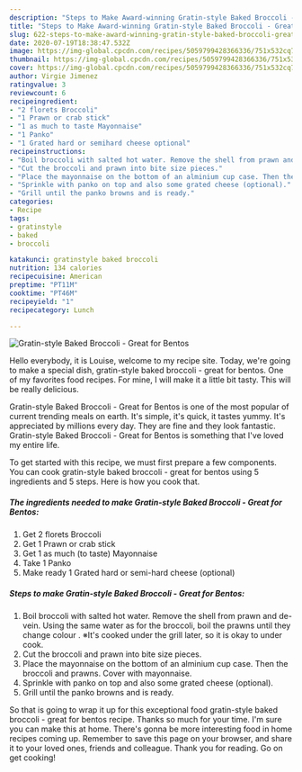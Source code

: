 ```yaml
---
description: "Steps to Make Award-winning Gratin-style Baked Broccoli - Great for Bentos"
title: "Steps to Make Award-winning Gratin-style Baked Broccoli - Great for Bentos"
slug: 622-steps-to-make-award-winning-gratin-style-baked-broccoli-great-for-bentos
date: 2020-07-19T18:38:47.532Z
image: https://img-global.cpcdn.com/recipes/5059799428366336/751x532cq70/gratin-style-baked-broccoli-great-for-bentos-recipe-main-photo.jpg
thumbnail: https://img-global.cpcdn.com/recipes/5059799428366336/751x532cq70/gratin-style-baked-broccoli-great-for-bentos-recipe-main-photo.jpg
cover: https://img-global.cpcdn.com/recipes/5059799428366336/751x532cq70/gratin-style-baked-broccoli-great-for-bentos-recipe-main-photo.jpg
author: Virgie Jimenez
ratingvalue: 3
reviewcount: 6
recipeingredient:
- "2 florets Broccoli"
- "1 Prawn or crab stick"
- "1 as much to taste Mayonnaise"
- "1 Panko"
- "1 Grated hard or semihard cheese optional"
recipeinstructions:
- "Boil broccoli with salted hot water. Remove the shell from prawn and de-vein. Using the same water as for the broccoli, boil the prawns until they change colour .  ※It&#39;s cooked under the grill later, so it is okay to under cook."
- "Cut the broccoli and prawn into bite size pieces."
- "Place the mayonnaise on the bottom of an alminium cup case. Then the  broccoli and prawns. Cover with mayonnaise."
- "Sprinkle with panko on top and also some grated cheese (optional)."
- "Grill until the panko browns and is ready."
categories:
- Recipe
tags:
- gratinstyle
- baked
- broccoli

katakunci: gratinstyle baked broccoli 
nutrition: 134 calories
recipecuisine: American
preptime: "PT11M"
cooktime: "PT46M"
recipeyield: "1"
recipecategory: Lunch

---
```



![Gratin-style Baked Broccoli - Great for Bentos](https://img-global.cpcdn.com/recipes/5059799428366336/751x532cq70/gratin-style-baked-broccoli-great-for-bentos-recipe-main-photo.jpg)

Hello everybody, it is Louise, welcome to my recipe site. Today, we're going to make a special dish, gratin-style baked broccoli - great for bentos. One of my favorites food recipes. For mine, I will make it a little bit tasty. This will be really delicious.

Gratin-style Baked Broccoli - Great for Bentos is one of the most popular of current trending meals on earth. It's simple, it's quick, it tastes yummy. It's appreciated by millions every day. They are fine and they look fantastic. Gratin-style Baked Broccoli - Great for Bentos is something that I've loved my entire life.




To get started with this recipe, we must first prepare a few components. You can cook gratin-style baked broccoli - great for bentos using 5 ingredients and 5 steps. Here is how you cook that.

<!--inarticleads1-->

##### The ingredients needed to make Gratin-style Baked Broccoli - Great for Bentos:

1. Get 2 florets Broccoli
1. Get 1 Prawn or crab stick
1. Get 1 as much (to taste) Mayonnaise
1. Take 1 Panko
1. Make ready 1 Grated hard or semi-hard cheese (optional)




<!--inarticleads2-->

##### Steps to make Gratin-style Baked Broccoli - Great for Bentos:

1. Boil broccoli with salted hot water. Remove the shell from prawn and de-vein. Using the same water as for the broccoli, boil the prawns until they change colour .  ※It&#39;s cooked under the grill later, so it is okay to under cook.
1. Cut the broccoli and prawn into bite size pieces.
1. Place the mayonnaise on the bottom of an alminium cup case. Then the  broccoli and prawns. Cover with mayonnaise.
1. Sprinkle with panko on top and also some grated cheese (optional).
1. Grill until the panko browns and is ready.




So that is going to wrap it up for this exceptional food gratin-style baked broccoli - great for bentos recipe. Thanks so much for your time. I'm sure you can make this at home. There's gonna be more interesting food in home recipes coming up. Remember to save this page on your browser, and share it to your loved ones, friends and colleague. Thank you for reading. Go on get cooking!
